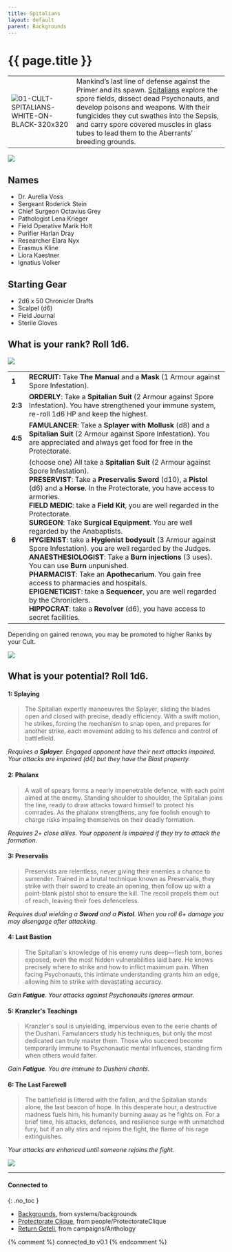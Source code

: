 ```yaml
---
title: Spitalians
layout: default
parent: Backgrounds
---
```


# {{ page.title }}

|                                                                                                                  |                                                                                                                                                                                                                                                                                                                                                                          |
| ---------------------------------------------------------------------------------------------------------------- | ------------------------------------------------------------------------------------------------------------------------------------------------------------------------------------------------------------------------------------------------------------------------------------------------------------------------------------------------------------------------ |
| ![01-CULT-SPITALIANS-WHITE-ON-BLACK-320x320](../../../imgs/icons/01-CULT-SPITALIANS-WHITE-ON-BLACK-320x320.webp) | Mankind’s last line of defense against the Primer and its spawn. [Spitalians](https://degenesis.com/world/cults/spitalians) explore the spore fields, dissect dead Psychonauts, and develop poisons and weapons. With their fungicides they cut swathes into the Sepsis, and carry spore covered muscles in glass tubes to lead them to the Aberrants’ breeding grounds. |

![](https://a.storyblok.com/f/72501/2715x3840/8900dcd07d/001-spitalians-archetype.jpg)

## Names

- Dr. Aurelia Voss
- Sergeant Roderick Stein
- Chief Surgeon Octavius Grey
- Pathologist Lena Krieger
- Field Operative Marik Holt
- Purifier Harlan Dray
- Researcher Elara Nyx
- Erasmus Kline
- Liora Kaestner
- Ignatius Volker

## Starting Gear

- 2d6 x 50 Chronicler Drafts
- Scalpel (d6)
- Field Journal
- Sterile Gloves

## What is your rank? Roll 1d6.

![](https://i.imgur.com/LKEOuPq.png)

|         |                                                                                                                                                                                                                                                                                                                                                                                                                                                                                                                                                                                                                                                                                                                                                                                                                                                                                                            |
| ------- | ---------------------------------------------------------------------------------------------------------------------------------------------------------------------------------------------------------------------------------------------------------------------------------------------------------------------------------------------------------------------------------------------------------------------------------------------------------------------------------------------------------------------------------------------------------------------------------------------------------------------------------------------------------------------------------------------------------------------------------------------------------------------------------------------------------------------------------------------------------------------------------------------------------- |
| **1**   | **RECRUIT:** Take **The Manual** and a **Mask** (1 Armour against Spore Infestation).                                                                                                                                                                                                                                                                                                                                                                                                                                                                                                                                                                                                                                                                                                                                                                                                                      |
| **2:3** | **ORDERLY**: Take a **Spitalian Suit** (2 Armour against Spore Infestation). You have strengthened your immune system, re-roll 1d6 HP and keep the highest.                                                                                                                                                                                                                                                                                                                                                                                                                                                                                                                                                                                                                                                                                                                                                |
| **4:5** | **FAMULANCER**: Take a **Splayer with Mollusk** (d8) and a **Spitalian Suit** (2 Armour against Spore Infestation). You are appreciated and always get food for free in the Protectorate.                                                                                                                                                                                                                                                                                                                                                                                                                                                                                                                                                                                                                                                                                                                  |
| **6**   | (choose one) All take a **Spitalian Suit** (2 Armour against Spore Infestation).<br>**PRESERVIST**: Take a **Preservalis Sword** (d10), a **Pistol** (d6) and a **Horse**. In the Protectorate, you have access to armories.<br>**FIELD MEDIC**: take a **Field Kit**, you are well regarded in the Protectorate.<br>**SURGEON**: Take **Surgical Equipment**. You are well regarded by the Anabaptists.<br>**HYGIENIST**: take a **Hygienist bodysuit** (3 Armour against Spore Infestation). you are well regarded by the Judges.<br>**ANAESTHESIOLOGIST**: Take a **Burn injections** (3 uses). You can use **Burn** unpunished.<br>**PHARMACIST**: Take an **Apothecarium**. You gain free access to pharmacies and hospitals.<br>**EPIGENETICIST**: take a **Sequencer**, you are well regarded by the Chroniclers.<br>**HIPPOCRAT**: take a **Revolver** (d6), you have access to secret facilities. |

Depending on gained renown, you may be promoted to higher Ranks by your Cult.

![](https://i.imgur.com/n83TXJi.png)

## What is your potential? Roll 1d6.

#### 1: Splaying

> The Spitalian expertly manoeuvres the Splayer, sliding the blades open and closed with precise, deadly efficiency. With a swift motion, he strikes, forcing the mechanism to snap open, and prepares for another strike, each movement adding to his defence and control of battlefield.

*Requires a **Splayer**. Engaged opponent have their next attacks impaired. Your attacks are impaired (d4) but they have the Blast property.*

#### 2: Phalanx

> A wall of spears forms a nearly impenetrable defence, with each point aimed at the enemy. Standing shoulder to shoulder, the Spitalian joins the line, ready to draw attacks toward himself to protect his comrades. As the phalanx strengthens, any foe foolish enough to charge risks impaling themselves on their deadly formation.

*Requires 2+ close allies. Your opponent is impaired if they try to attack the formation.*

#### 3: Preservalis

> Preservists are relentless, never giving their enemies a chance to surrender. Trained in a brutal technique known as Preservalis, they strike with their sword to create an opening, then follow up with a point-blank pistol shot to ensure the kill. The recoil propels them out of reach, leaving their foes defenceless.

*Requires dual wielding a **Sword** and a **Pistol**. When you roll 6+ damage you may disengage after attacking.*

#### 4: Last Bastion

> The Spitalian's knowledge of his enemy runs deep—flesh torn, bones exposed, even the most hidden vulnerabilities laid bare. He knows precisely where to strike and how to inflict maximum pain. When facing Psychonauts, this intimate understanding grants him an edge, allowing him to strike with devastating accuracy.

*Gain **Fatigue**. Your attacks against Psychonaults ignores armour.*

#### 5: Kranzler's Teachings

> Kranzler's soul is unyielding, impervious even to the eerie chants of the Dushani. Famulancers study his techniques, but only the most dedicated can truly master them. Those who succeed become temporarily immune to Psychonautic mental influences, standing firm when others would falter.

*Gain **Fatigue**. You are immune to Dushani chants.*

#### 6: The Last Farewell

> The battlefield is littered with the fallen, and the Spitalian stands alone, the last beacon of hope. In this desperate hour, a destructive madness fuels him, his humanity burning away as he fights on. For a brief time, his attacks, defences, and resilience surge with unmatched fury, but if an ally stirs and rejoins the fight, the flame of his rage extinguishes.

*Your attacks are enhanced until someone rejoins the fight.*

![](https://img2.storyblok.com/3420x2162/filters:quality(90)/f/72501/4570x2887/fdff41381a/opener-spitalian.jpg)

---
#### Connected to
{: .no_toc }

<!-- QueryToSerialize: LIST without ID "["+ title + "](https://terra-campaigns.github.io/" + regexreplace(file.path, ".md", "") + ")" + ", from " + regexreplace(file.folder, "^[^\/]*\/", "") FROM ([[]]) OR outgoing([[]]) WHERE file.path != this.file.path SORT file.folder DESC -->
<!-- SerializedQuery: LIST without ID "["+ title + "](https://terra-campaigns.github.io/" + regexreplace(file.path, ".md", "") + ")" + ", from " + regexreplace(file.folder, "^[^\/]*\/", "") FROM ([[]]) OR outgoing([[]]) WHERE file.path != this.file.path SORT file.folder DESC -->
- [Backgrounds](https://terra-campaigns.github.io/degenesis/systems/backgrounds/index), from systems/backgrounds
- [Protectorate Clique](https://terra-campaigns.github.io/degenesis/people/ProtectorateClique/index), from people/ProtectorateClique
- [Return Geteli](https://terra-campaigns.github.io/degenesis/campaigns/Anthology/ReturnGeteli), from campaigns/Anthology
<!-- SerializedQuery END -->


{% comment %}
connected_to v0.1
{% endcomment %}
